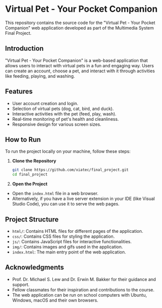 # Virtual Pet - Your Pocket Companion

This repository contains the source code for the "Virtual Pet - Your Pocket Companion" web application developed as part of the Multimedia System Final Project.

## Introduction

"Virtual Pet - Your Pocket Companion" is a web-based application that allows users to interact with virtual pets in a fun and engaging way. Users can create an account, choose a pet, and interact with it through activities like feeding, playing, and washing.

## Features

- User account creation and login.
- Selection of virtual pets (dog, cat, bird, and duck).
- Interactive activities with the pet (feed, play, wash).
- Real-time monitoring of pet's health and cleanliness.
- Responsive design for various screen sizes.

## How to Run

To run the project locally on your machine, follow these steps:

1. **Clone the Repository**

   ```bash
   git clone https://github.com/xiatec/final_project.git
   cd final_project
   ```

2. **Open the Project**

- Open the `index.html` file in a web browser.
- Alternatively, if you have a live server extension in your IDE (like Visual Studio Code), you can use it to serve the web pages.

## Project Structure

- `html/`: Contains HTML files for different pages of the application.
- `css/`: Contains CSS files for styling the application.
- `js/`: Contains JavaScript files for interactive functionalities.
- `img/`: Contains images and gifs used in the application.
- `index.html`: The main entry point of the web application.

## Acknowledgments

- Prof. Dr. Michael S. Lew and Dr. Erwin M. Bakker for their guidance and support.
- Fellow classmates for their inspiration and contributions to the course.
- The web application can be run on school computers with Ubuntu, Windows, macOS and their own browsers.